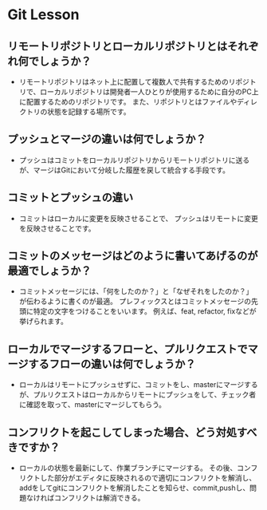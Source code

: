 # Git Lesson

## リモートリポジトリとローカルリポジトリとはそれぞれ何でしょうか？
- リモートリポジトリはネット上に配置して複数人で共有するためのリポジトリで、ローカルリポジトリは開発者一人ひとりが使用するために自分のPC上に配置するためのリポジトリです。
また、リポジトリとはファイルやディレクトリの状態を記録する場所です。


## プッシュとマージの違いは何でしょうか？
- プッシュはコミットをローカルリポジトリからリモートリポジトリに送るが、マージはGitにおいて分岐した履歴を戻して統合する手段です。


## コミットとプッシュの違い
- コミットはローカルに変更を反映させることで、
プッシュはリモートに変更を反映させることです。


## コミットのメッセージはどのように書いてあげるのが最適でしょうか？
- コミットメッセージには、「何をしたのか？」と「なぜそれをしたのか？」が伝わるように書くのが最適。
プレフィックスとはコミットメッセージの先頭に特定の文字をつけることをいいます。
例えば、feat, refactor, fixなどが挙げられます。


## ローカルでマージするフローと、プルリクエストでマージするフローの違いは何でしょうか？
- ローカルはリモートにプッシュせずに、コミットをし、masterにマージするが、プルリクエストはローカルからリモートにプッシュをして、チェック者に確認を取って、masterにマージしてもらう。


## コンフリクトを起こしてしまった場合、どう対処すべきですか？
- ローカルの状態を最新にして、作業ブランチにマージする。
その後、コンフリクトした部分がエディタに反映されるので適切にコンフリクトを解消し、addをしてgitにコンフリクトを解消したことを知らせ、commit,pushし、問題なければコンフリクトは解消できる。